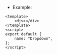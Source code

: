 - Example:

```vue
<template>
    <div></div>
</template>
<script>
export default {
    name: "Dropdown",
};
</script>
```
